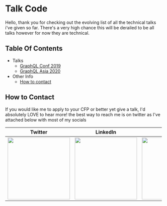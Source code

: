 # Talk Code
Hello, thank you for checking out the evolving list of all the technical talks i've given so far. There's a very high chance this will be derailed to be all talks however for now they are technical. 

## Table Of Contents
- Talks
  - [GraphQL Conf 2019](https://github.com/builtbyproxy/talk-code/tree/master/GraphQLConf%20-%202019)
  - [GraphQL Asia 2020](https://github.com/builtbyproxy/talk-code/tree/master/GraphQLAsia%20-%202020)
- Other  Info
  - [How to contact](#how-to-contact)


## How to Contact
If you would like me to apply to your CFP or better yet give a talk, I'd absolutely LOVE to hear more! the best way to reach me is on twitter as I've attached below with most of my socials

| Twitter | LinkedIn | Medium |
| :--: | :--: | :--: |
| <a href="https://twitter.com/Builtbyproxy"><img src="https://image.flaticon.com/icons/svg/124/124021.svg" width=200 height=200/></a> | <a href="https://www.linkedin.com/in/builtbyproxy"><img src="https://image.flaticon.com/icons/svg/174/174857.svg" width=200 height=200/></a> | <a href="https://medium.com/@lachlanyoung"><img src="https://cdn4.iconfinder.com/data/icons/social-media-2210/24/Medium-512.png" width=200 height=200/></a> |
